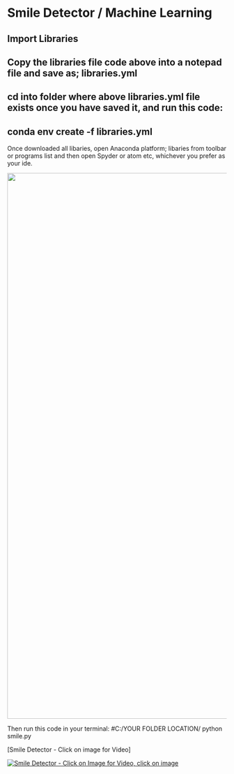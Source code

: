 # Smile Detector / Machine Learning

## Import Libraries

## Copy the libraries file code above into a notepad file and save as; libraries.yml

## cd into folder where above libraries.yml file exists once you have saved it, and run this code: 

## conda env create -f libraries.yml

Once downloaded all libaries, open Anaconda platform; libaries from toolbar or programs list and then open Spyder or atom etc, whichever you prefer as your ide.

<img src="https://s3-eu-west-1.amazonaws.com/website38/AnacondaCapture.png" width="1250px">

Then run this code in your terminal: #C:/YOUR FOLDER LOCATION/ python smile.py


[Smile Detector - Click on image for Video]

[![Smile Detector - Click on Image for Video, click on image](https://s3-eu-west-1.amazonaws.com/website38/SmileCapture.JPG)](https://s3-eu-west-1.amazonaws.com/website38/Video+12_05_2019+10_41_09+AM.mp4)
